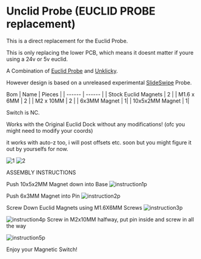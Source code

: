 # Unclid Probe (EUCLID PROBE replacement)

This is a direct replacement for the Euclid Probe.

This is only replacing the lower PCB, which means it doesnt matter if youre using a 24v or 5v euclid.

A Combination of [Euclid Probe](https://euclidprobe.github.io/) and [Unklicky](https://github.com/majarspeed/Unklicky).

However design is based on a unreleased experimental [SlideSwipe](https://github.com/chestwood96/SlideSwipe) Probe. 

Bom
| Name | Pieces |
| ------ | ------ |
| Stock Euclid Magnets | 2 |
| M1.6 x 6MM | 2 |
| M2 x 10MM | 2 |
| 6x3MM Magnet | 1|
| 10x5x2MM Magnet | 1|

Switch is NC.

Works with the Original Euclid Dock without any modifications! (ofc you might need to modify your coords)

it works with auto-z too, i will post offsets etc. soon but you might figure it out by yourselfs for now.

![1](images/cad.png)
![2](images/cad_ss.png)

ASSEMBLY INSTRUCTIONS

Push 10x5x2MM Magnet down into Base
![instruction1p](images/instructionp1.jpg)

Push 6x3MM Magnet into Pin
![instruction2p](images/instructionp2.jpg)

Screw Down Euclid Magnets using M1.6X6MM Screws
![instruction3p](images/instructionp3.jpg)

![instruction4p](images/instructionp4.jpg)
Screw in M2x10MM halfway, put pin inside and screw in all the way

![instruction5p](images/instructionp5.gif)

Enjoy your Magnetic Switch!



